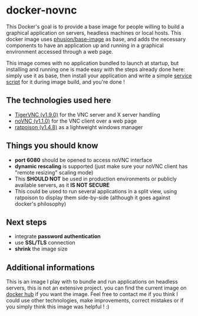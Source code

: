# docker-novnc
This Docker's goal is to provide a base image for people willing to build a graphical application on servers, headless machines or local hosts.
This docker image uses [phusion/base-image](https://hub.docker.com/r/phusion/baseimage) as base, and adds the necessary components to have an application up and running in a graphical environment accessed through a web page.

This image comes with no application bundled to launch at startup, but installing and running one is made easy with the steps already done here: simply use it as base, then install your application and write a simple [service script](https://github.com/phusion/baseimage-docker#adding_additional_daemons) for it during image build, and you're done !

## The technologies used here
- [TigerVNC (v1.9.0)](https://tigervnc.org/) for the VNC server and X server handling
- [noVNC (v1.1.0)](https://novnc.com/info.html) for the VNC client over a web page
- [ratpoison (v1.4.8)](https://nongnu.org/ratpoison/) as a lightweight windows manager

## Things you should know
- **port 6080** should be opened to access noVNC interface
- **dynamic rescaling** is supported (just make sure your noVNC client has "remote resizing" scaling mode)
- This **SHOULD NOT** be used in production environments or publicly available servers, as it **IS NOT SECURE**
- This could be used to run several applications in a split view, using ratpoison to display them side-by-side (although it goes against docker's philosophy)

## Next steps
- integrate **password authentication**
- use **SSL/TLS** connection
- **shrink** the image size

## Additional informations
This is an image I play with to bundle and run applications on headless servers, this is not an extensive project.
you can find the current image on [docker hub](https://hub.docker.com/r/frikilax/novnc-base) if you want the image.
Feel free to contact me if you think I could use other technologies, make improvements, correct mistakes or if you simply think this image was helpful ! :)

